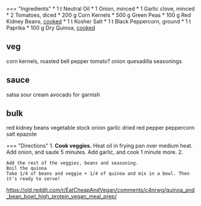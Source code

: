 === "Ingredients"
    * 1 t Neutral Oil
    * 1 Onion, minced
    * 1 Garlic clove, minced
    * 2 Tomatoes, diced
    * 200 g Corn Kernels
    * 500 g Green Peas
    * 100 g Red Kidney Beans, [cooked](../../legumes/beans/index.md)
    * 1 t Kosher Salt
    * 1 t Black Peppercorn, ground
    * 1 t Paprika
    * 100 g Dry Quinoa, [cooked](index.md)


veg
---
corn kernels, roasted
bell pepper
tomato?
onion
quesadilla seasonings

sauce
-----
salsa
sour cream
avocado for garnish

bulk
----
red kidney beans
vegetable stock
onion
garlic
dried red pepper
peppercorn
salt
epazote

=== "Directions"
    1. **Cook veggies.** Heat oil in frying pan over medium heat. Add onion, and saute 5 minutes. Add garlic, and cook 1 minute more.
    2.

    Add the rest of the veggies, beans and seasoning.
    Boil the quinoa
    Take 1/4 of beans and veggie + 1/4 of quinoa and mix in a bowl. Then it's ready to serve!

https://old.reddit.com/r/EatCheapAndVegan/comments/c4nrwg/quinoa_and_bean_bowl_high_protein_vegan_meal_prep/

